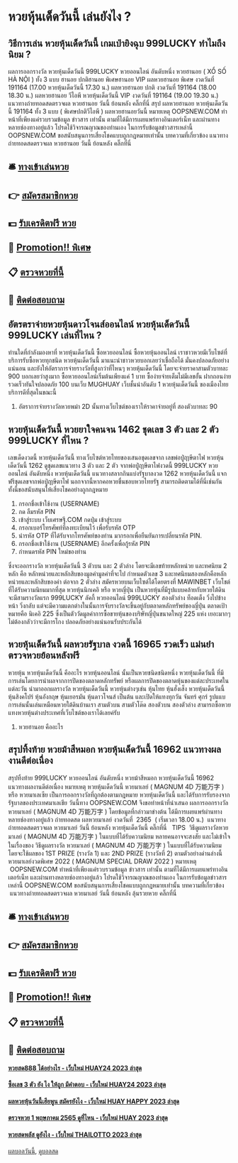 # หวยหุ้นเด็ดวันนี้ เล่นยังไง ?
## วิธีการเล่น หวยหุ้นเด็ดวันนี้ เกมเป่ายิงฉุบ 999LUCKY ทำไมถึงนิยม ?
ผลการออกรางวัล หวยหุ้นเด็ดวันนี้ 999LUCKY หวยออนไลน์ อันดับหนึ่ง หวยฮานอย ( XỔ SỐ HÀ NỘI ) ทั้ง 3 แบบ ฮานอย ปกติฮานอย พิเศษฮานอย VIP
ผลหวยฮานอย พิเศษ งวดวันที่ 191164 (17.00 หวยหุ้นเด็ดวันนี้ 17.30 น.)
ผลหวยฮานอย ปกติ งวดวันที่ 191164 (18.00 18.30 น.)
ผลหวยฮานอย วีไอพี หวยหุ้นเด็ดวันนี้ VIP งวดวันที่ 191164 (19.00 19.30 น.)
 แนวทางถ่ายทอดสดตรวจผล หวยฮานอย วันนี้ ย้อนหลัง คลิ๊กที่นี่ 
สรุป ผลหวยฮานอย หวยหุ้นเด็ดวันนี้ 191164 ทั้ง 3 แบบ ( พิเศษปกติวีไอพี ) ผลหวยฮานอยวันนี้
หมายเหตุ OOPSNEW.COM ทำหน้าที่เพียงแค่รวบรวมข้อมูล ข่าวสาร เท่านั้น ตามที่ได้มีการเผยแพร่ทางอินเตอร์เน็ท และผ่านทางหลายช่องทางอยู่แล้ว โปรดใช้วิจารณญาณของท่านเอง ในการรับข้อมูลข่าวสารเหล่านี้ OOPSNEW.COM ขอสนับสนุนการเสี่ยงโชคแบบถูกกฎหมายเท่านั้น
บทความที่เกี่ยวข้อง
แนวทางถ่ายทอดสดตรวจผล หวยฮานอย วันนี้ ย้อนหลัง คลิ๊กที่นี่

## 🛎 [ทางเข้าเล่นหวย](https://bit.ly/3BG5bNw)
## 👉 [สมัครสมาชิกหวย](https://bit.ly/3BG5bNw)
## 💵 [รับเครดิตฟรี หวย](https://bit.ly/3C3mvgS)
## 👑 [Promotion!! พิเศษ](https://bit.ly/3C3mvgS)
## 📋 [ตรวจหวยที่นี้](https://bit.ly/3C3mvgS)
## 📱 [ติดต่อสอบถาม](https://bit.ly/3C3mvgS)

## อัตรตราจ่ายหวยหุ้นดาวโจนส์ออนไลน์ หวยหุ้นเด็ดวันนี้ 999LUCKY เล่นที่ไหน ?
ท่านใดที่กำลังมองหาที่ หวยหุ้นเด็ดวันนี้ ซื้อหวยออนไลน์ ซื้อหวยหุ้นออนไลน์ เราชาวหวยมีเว็บไซต์ที่บริการรับซื้อหวยทุกชนิด หวยหุ้นเด็ดวันนี้ มาแนะนำชาวหวยบอกเลยว่าเชื่อถือได้ มั่นคงปลอดภัยอย่างแน่นอน และยังให้อัตราการจ่ายรางวัลที่สูงกว่าที่ไหนๆ หวยหุ้นเด็ดวันนี้ โดยจะจ่ายราคาสามตัวบาทละ 900 บอกเลยว่าสูงมาก ซื้อหวยออนไลน์เริ่มต้นเพียงแค่ 1 บาท ซื้อง่ายจ่ายเต็มไม่มีเลขอั้น ฝากถอนง่ายรวดเร็วทันใจปลอดภัย 100 บนเว็บ MUGHUAY เว็บชั้นนำอันดับ 1 หวยหุ้นเด็ดวันนี้ ของเมืองไทย บริการดีที่สุดในขณะนี้
1. อัตราการจ่ายรางวัลหวยพม่า 2D นั้นทางเว็บไซต์ของเราให้ราคาจ่ายอยู่ที่ สองตัวบาทละ 90

## หวยหุ้นเด็ดวันนี้ หวยยาใจคนจน 1462 ชุดเลข 3 ตัว และ 2 ตัว 999LUCKY ที่ไหน ?
เลขเด็ดงวดนี้ หวยหุ้นเด็ดวันนี้ ทางเว็บไซต์หวยไทยของเสนอชุดเลขจาก เลขพ่อปู่ฤาษีตาไฟ หวยหุ้นเด็ดวันนี้ 1262 ดูชุดเลขแนวทาง 3 ตัว และ 2 ตัว จากพ่อปู่ฤาษีตาไฟงวดนี้ 999LUCKY หวยออนไลน์ อันดับหนึ่ง หวยหุ้นเด็ดวันนี้ แนวทางสลากกินแบ่งรัฐบาลงวด 1262 หวยหุ้นเด็ดวันนี้ แจกฟรีชุดเลขจากพ่อปู่ฤาษีตาไฟ นอกจากนี้หากคอหวยชื่นชอบหวยไทยรัฐ สามารถติดตามได้ที่นี่เช่นกัน ทั้งนี้ขอสนับสนุนให้เสี่ยงโชคอย่างถูกกฎหมาย
1. กรอกชื่อเข้าใช้งาน (USERNAME)
2. กด ลืมรหัส PIN
3. เข้าสู่ระบบ เว็บเศรษฐี.COM กดปุ่ม เข้าสู่ระบบ
4. กรอกเบอร์โทรศัพท์ที่ลงทะเบียนไว้ เพื่อรับรหัส OTP
5. นำรหัส OTP ที่ได้รับจากโทรศัพท์ของท่าน มากรอกเพื่อยืนยันการเปลี่ยนรหัส PIN.
6. กรอกชื่อเข้าใช้งาน (USERNAME) อีกครั้งเพื่อกู้รหัส PIN
7. กำหนดรหัส PIN ใหม่ของท่าน

ซึ่งจะออกรางวัล หวยหุ้นเด็ดวันนี้ 3 ตัวบน และ 2 ตัวล่าง โดยจะมีเลขท้ายหลักหน่วย และทศนิยม 2 หลัก คือ หลักหน่วยและหลักสิบของมูลค่ามูลค่าที่จะไป กำหนดตัวเลข 3 และทศนิยมสองหลักคือหลักหน่วยและหลักสิบของค่า ต่อจาก 2 ตัวล่าง สมัครหวยบนเว็บไซต์ได้โดยตรงที่ MAWINBET เว็บโชต์ที่ได้รับความนิยมมากที่สุด
หวยหุ้นนิกเคอิ หรือ หวยญี่ปุ่น เป็นหวยหุ้นที่มีรูปแบบคล้ายกับหวยใต้ดิน จะมีสามรางวัลแรก 999LUCKY ลัคกี้ หวยออนไลน์ 999LUCKY สองตัวล่าง ท็อดเต็ง วิ่งไปข้างหน้า วิ่งกลับ แต่จะมีความแตกต่างในนั้นการจับรางวัลจะขึ้นอยู่กับตลาดหลักทรัพย์ของญี่ปุ่น ตลาดเป้าหมายคือ นิเคอิ 225 ซึ่งเป็นตัววัดมูลค่าการซื้อขายหุ้นของบริษัทญี่ปุ่นขนาดใหญ่ 225 แห่ง เยอะมากๆไม่ต้องกลัวว่าจะมีการโกง ปลอดภัยอย่างแน่นอนรับประกันได้

## หวยหุ้นเด็ดวันนี้ ผลหวยรัฐบาล งวดนี้ 16965 รวดเร็ว แม่นยำ ตรวจหวยย้อนหลังฟรี
หวยหุ้น หวยหุ้นเด็ดวันนี้ คืออะไร หวยหุ้นออนไลน์ นั้นเป็นหวยชนิดชนิดหนึ่ง หวยหุ้นเด็ดวันนี้ ที่มีการเล่นโดยการนำผลจากการปิดของตลาดหลักทรัพย์ หรือผลการปิดของตลาดหุ้นของแต่ละประเทศในแต่ละวัน นำมาออกผลรางวัล หวยหุ้นเด็ดวันนี้ หวยหุ้นต่างๆเช่น หุ้นไทย หุ้นฮั่งเส็ง หวยหุ้นเด็ดวันนี้ หุ้นสิงคโปร์ หุ้นอังกฤษ หุ้นเยอรมัน หุ้นดาวโจนส์ เป็นต้น
และเปิดให้แทงทุกวัน จันทร์ ศุกร์ รูปแแบการเล่นนั้นเล่นเหมือนหวยใต้ดินบ้านเรา สามตัวบน สามตัวโต๊ด สองตัวบน สองตัวล่าง สามารถซื้อหวย แทงหวยหุ้นต่างประเทศที่เว็บไซต์ของเราได้เลยค่รับ
1. หวยฮานอย คืออะไร

## สรุปทิ้งท้าย หวยม้าสีหมอก หวยหุ้นเด็ดวันนี้ 16962 แนวทางผลงานดีต่อเนื่อง
สรุปทิ้งท้าย 999LUCKY หวยออนไลน์ อันดับหนึ่ง หวยม้าสีหมอก หวยหุ้นเด็ดวันนี้ 16962 แนวทางผลงานดีต่อเนื่อง หมายเหตุ หวยหุ้นเด็ดวันนี้ หวยมาเลย์ ( MAGNUM 4D 万能万字 ) หรือ หวยมาเลเซีย เป็นการออกรางวัลที่ถูกต้องตามกฎหมาย หวยหุ้นเด็ดวันนี้ และได้รับการรับรองจากรัฐบาลของประเทศมาเลเชีย
วันนี้ทาง OOPSNEW.COM จึงขอทำหน้าที่นำเสนอ ผลการออกรางวัล หวยมาเลย์ ( MAGNUM 4D 万能万字 ) โดยข้อมูลที่กล่าวมาข่างต้น ได้มีการเผยแพร่ผ่านทางหลายช่องทางอยู่แล้ว
ถ่ายทอดสด ผลหวยมาเลย์ งวดวันที่  2365  ( เริ่มเวลา 18.00 น.)
 แนวทางถ่ายทอดสดตรวจผล หวยมาเลย์ วันนี้ ย้อนหลัง หวยหุ้นเด็ดวันนี้ คลิ๊กที่นี่  
TIPS  วิธีดูผลรางวัลหวยมาเลย์ ( MAGNUM 4D 万能万字 ) ในแบบที่ได้รับความนิยม
หลายคนอาจจะสงสัย และไม่เข้าใจ ในเรื่องของ วิธีดูผลรางวัล หวยมาเลย์ ( MAGNUM 4D 万能万字 ) ในแบบที่ได้รับความนิยม โดยจะใช้ผลของ 1ST PRIZE (รางวัล 1) และ 2ND PRIZE (รางวัลที่ 2) ตามตัวอย่างด่านล่างนี้
หวยมาเลย์งวดพิเศษ 2022 ( MAGNUM SPECIAL DRAW 2022 )
หมายเหตุ  OOPSNEW.COM ทำหน้าที่เพียงแค่รวบรวมข้อมูล ข่าวสาร เท่านั้น ตามที่ได้มีการเผยแพร่ทางอินเตอร์เน็ท และผ่านทางหลายช่องทางอยู่แล้ว โปรดใช้วิจารณญาณของท่านเอง ในการรับข้อมูลข่าวสารเหล่านี้ OOPSNEW.COM ขอสนับสนุนการเสี่ยงโชคแบบถูกกฎหมายเท่านั้น
บทความที่เกี่ยวข้อง
 แนวทางถ่ายทอดสดตรวจผล หวยมาเลย์ วันนี้ ย้อนหลัง ลุ้นรวยหวย คลิ๊กที่นี่  

## 🛎 [ทางเข้าเล่นหวย](https://bit.ly/3BG5bNw)
## 👉 [สมัครสมาชิกหวย](https://bit.ly/3BG5bNw)
## 💵 [รับเครดิตฟรี หวย](https://bit.ly/3C3mvgS)
## 👑 [Promotion!! พิเศษ](https://bit.ly/3C3mvgS)
## 📋 [ตรวจหวยที่นี้](https://bit.ly/3C3mvgS)
## 📱 [ติดต่อสอบถาม](https://bit.ly/3C3mvgS)

#### [หวยสด888 ได้อย่างไร - เว็บใหม่ HUAY24 2023 ล่าสุด](https://atom.io/themes/หวยสด888%20ได้อย่างไร%20-%20เว็บใหม่%20huay24%202023%20ล่าสุด)
#### [ซื้อเลข 3 ตัว ยัง ไง ให้ถูก มีคำตอบ - เว็บใหม่ HUAY24 2023 ล่าสุด](https://atom.io/themes/ซื้อเลข%203%20ตัว%20ยัง%20ไง%20ให้ถูก%20มีคำตอบ%20-%20เว็บใหม่%20huay24%202023%20ล่าสุด)
#### [ผลหวยหุ้นวันนี้เฮียพูน สมัครยังไง - เว็บใหม่ HUAY HAPPY 2023 ล่าสุด](https://atom.io/themes/ผลหวยหุ้นวันนี้เฮียพูน%20สมัครยังไง%20-%20เว็บใหม่%20huay%20happy%202023%20ล่าสุด)
#### [ตรวจหวย 1 พฤษภาคม 2565 ดูที่ไหน - เว็บใหม่ HUAY 2023 ล่าสุด](https://atom.io/themes/ตรวจหวย%201%20พฤษภาคม%202565%20ดูที่ไหน%20-%20เว็บใหม่%20huay%202023%20ล่าสุด)
#### [หวยสดพลัส ดูยังไง - เว็บใหม่ THAILOTTO 2023 ล่าสุด](https://atom.io/themes/หวยสดพลัส%20ดูยังไง%20-%20เว็บใหม่%20thailotto%202023%20ล่าสุด)

[ผลบอลวันนี้](https://siamsport.tv "ผลบอลวันนี้"), [ดูบอลสด](https://siamsport.tv/ดูบอลสด "ดูบอลสด")